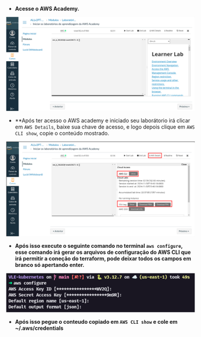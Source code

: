 + **Acesse o AWS Academy.**

![](images/console_aws.png)

+ **Após ter acesso o AWS academy e iniciado seu laborátorio irá clicar em `AWS Details`, baixe sua chave de acesso, e logo depois clique em `AWS CLI show`, copie o conteúdo mostrado.

![](images/acesso_aws.png)

+ **Após isso execute o seguinte comando no terminal `aws configure`, esse comando irá gerar os arquivos de configuração do AWS CLI que irá permitir a coneção do terraform, pode deixar todos os campos em branco só apertando enter.**

![](images/aws_configure.png)

+ **Após isso pegue o conteudo copiado em `AWS CLI show` e cole em ~/.aws/credentials**